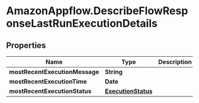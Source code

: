 # AmazonAppflow.DescribeFlowResponseLastRunExecutionDetails

## Properties

Name | Type | Description | Notes
------------ | ------------- | ------------- | -------------
**mostRecentExecutionMessage** | **String** |  | [optional] 
**mostRecentExecutionTime** | **Date** |  | [optional] 
**mostRecentExecutionStatus** | [**ExecutionStatus**](ExecutionStatus.md) |  | [optional] 


